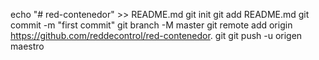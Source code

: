 echo "# red-contenedor" >> README.md 
git init 
git add README.md 
git commit -m "first commit" 
git branch -M master 
git remote add origin https://github.com/reddecontrol/red-contenedor. git
 git push -u origen maestro
